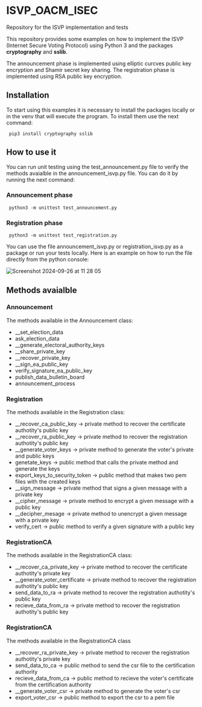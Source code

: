 # ISVP_OACM_ISEC

Repository for the ISVP implementation and tests

This repository provides some examples on how to implement the ISVP (Internet Secure Voting Protocol) using Python 3 and the packages **cryptography** and **sslib**.

The announcement phase is implemented using elliptic curcves public key encryption and Shamir secret key sharing. The registration phase is implemented using RSA public key encryption.

## Installation

To start using this examples it is necessary to install the packages locally or in the venv that will execute the program. To install them use the next command:

```
 pip3 install cryptography sslib
```

## How to use it

You can run unit testing using the test_announcement.py file to verify the methods avaialble in the announcement_isvp.py file. You can do it by running the next command:

### Announcement phase

```
 python3 -m unittest test_announcement.py
```

### Registration phase

```
 python3 -m unittest test_registration.py
```

You can use the file announcement_isvp.py or registration_isvp.py as a package or run your tests locally. Here is an example on how to run the file directly from the python console:

![Screenshot 2024-09-26 at 11 28 05](https://github.com/user-attachments/assets/6541a4ae-7e0b-4a3b-ac07-e5426805d4f4)

## Methods avaialble

### Announcement
The methods available in the Announcement class:

 - __set_election_data
 - ask_election_data
 - __generate_electoral_authority_keys
 - __share_private_key
 - __recover_private_key
 - __sign_ea_public_key
 - verify_signature_ea_public_key
 - publish_data_bulletin_board
 - announcement_process

### Registration
The methods available in the Registration class:

 - __recover_ca_public_key -> private method to recover the certificate authotity's public key 
 - __recover_ra_public_key -> private method to recover the registration authotity's public key 
 - __generate_voter_keys -> private method to generate the voter's private and public keys
 - genetate_keys -> public method that calls the private method and generate the keys
 - export_keys_to_security_token -> public method that makes two pem files with the created keys 
 - __sign_message -> private method that signs a given message with a private key
 - __cipher_message -> private method to encrypt a given message with a public key 
 - __decipher_mesage ->  private method to unencrypt a given message with a private key 
 - verify_cert -> public method to verify a given signature with a public key

### RegistrationCA
The methods available in the RegistrationCA class:

 - __recover_ca_private_key -> private method to recover the certificate authotity's private key 
 - __generate_voter_certificate -> private method to recover the registration authotity's public key
 - send_data_to_ra -> private method to recover the registration authotity's public key
 - recieve_data_from_ra -> private method to recover the registration authotity's public key

### RegistrationCA
The methods available in the RegistrationCA class

 - __recover_ra_private_key -> private method to recover the registration authotity's private key 
 - send_data_to_ca -> public method to send the csr file to the certification authority
 - recieve_data_from_ca -> public method to recieve the voter's certificate from the certification authority
 - __generate_voter_csr -> private method to generate the voter's csr
 - export_voter_csr -> public method to export the csr to a pem file
